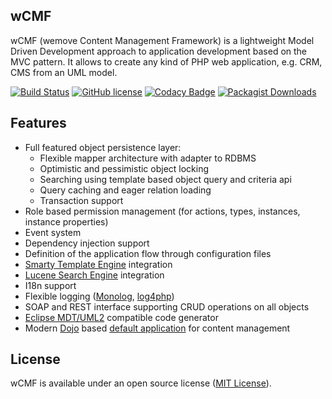 wCMF
----
wCMF (wemove Content Management Framework) is a lightweight
Model Driven Development approach to application
development based on the MVC pattern. It allows to create any kind of
PHP web application, e.g. CRM, CMS from an UML model.

[![Build Status](https://img.shields.io/travis/iherwig/wcmf.svg?style=flat-square)](https://travis-ci.org/iherwig/wcmf)
[![GitHub license](https://img.shields.io/github/license/iherwig/wcmf.svg?style=flat-square)]()
[![Codacy Badge](https://img.shields.io/codacy/83131d82c278482a826b070f9736840e.svg?style=flat-square)](https://www.codacy.com/app/iherwig/wcmf)
[![Packagist Downloads](https://img.shields.io/packagist/dm/wcmf/wcmf.svg?style=flat-square)](https://packagist.org/packages/wcmf/wcmf)
<!--[![Packagist Version](https://img.shields.io/packagist/v/wcmf/wcmf.svg?style=flat-square)](https://packagist.org/packages/wcmf/wcmf)-->

Features
--------
- Full featured object persistence layer:
  - Flexible mapper architecture with adapter to RDBMS
  - Optimistic and pessimistic object locking
  - Searching using template based object query and criteria api
  - Query caching and eager relation loading
  - Transaction support
- Role based permission management (for actions, types, instances, instance properties)
- Event system
- Dependency injection support
- Definition of the application flow through configuration files
- <a href="http://www.smarty.net/" target="_blank">Smarty Template Engine</a> integration
- <a href="http://framework.zend.com/manual/1.12/en/zend.search.lucene.overview.html" target="_blank">Lucene Search Engine</a> integration
- I18n support
- Flexible logging (<a href="https://github.com/Seldaek/monolog" target="_blank">Monolog</a>, <a href="https://logging.apache.org/log4php/" target="_blank">log4php</a>)
- SOAP and REST interface supporting CRUD operations on all objects
- <a href="http://wiki.eclipse.org/MDT-UML2">Eclipse MDT/UML2</a> compatible code generator
- Modern [Dojo](https://dojotoolkit.org/) based [default application](https://github.com/iherwig/wcmf-default-app) for content management

License
--------
wCMF is available under an open source license (<a href="https://github.com/iherwig/wcmf/blob/master/LICENSE">MIT License</a>).
